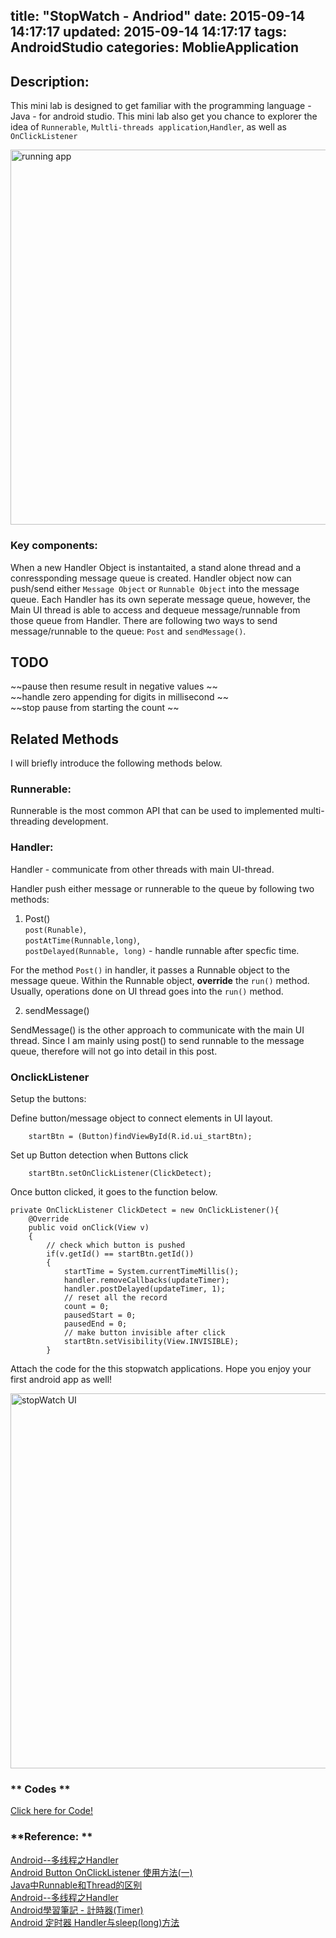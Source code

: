 title: "StopWatch - Andriod"
date: 2015-09-14 14:17:17
updated: 2015-09-14 14:17:17
tags: AndroidStudio
categories: MoblieApplication
---

## **Description:**

This mini lab is designed to get familiar with the programming language - Java - for android studio. This mini lab also get you chance to explorer the idea of `Runnerable`, `Multli-threads application`,`Handler`, as well as `OnClickListener`

<img src="http://7xihzu.com1.z0.glb.clouddn.com/myBlog.firstAndroidApp2.png" alt="running app" style="width:600px"/>

<!--more-->

### **Key components:** 

When a new Handler Object is instantaited, a stand alone thread and a conressponding message queue is created. Handler object now can push/send either `Message Object` or `Runnable Object` into the message queue. Each Handler has its own seperate message queue, however, the Main UI thread is able to access and dequeue message/runnable from those queue from Handler. There are following two ways to send message/runnable to the queue: `Post` and `sendMessage()`.

<!-- more -->

## **TODO**

~~pause then resume result in negative values ~~  
~~handle zero appending for digits in millisecond ~~  
~~stop pause from starting the count ~~


## **Related Methods**
I will briefly introduce the following methods below.

### **Runnerable:**

Runnerable is the most common API that can be used to implemented multi-threading development.


### **Handler:**

Handler - communicate from other threads with main UI-thread.

Handler push either message or runnerable to the queue by following two methods:
 
1. Post()  
`post(Runable)`,   
`postAtTime(Runnable,long)`,  
`postDelayed(Runnable, long)`  - handle runnable after specfic time.

For the method `Post()` in handler, it passes a Runnable object to the message queue. Within the Runnable object, **override** the `run()` method. Usually, operations done on UI thread goes into the `run()` method.

2. sendMessage()  

SendMessage() is the other approach to communicate with the main UI thread. Since I am mainly using post() to send runnable to the message queue, therefore will not go into detail in this post.


### **OnclickListener**

Setup the buttons: 

Define button/message object to connect elements in UI layout.
        
        startBtn = (Button)findViewById(R.id.ui_startBtn);

Set up Button detection when Buttons click
        
        startBtn.setOnClickListener(ClickDetect);

Once button clicked, it goes to the function below. 


	private OnClickListener ClickDetect = new OnClickListener(){
        @Override
        public void onClick(View v)
        {
            // check which button is pushed
            if(v.getId() == startBtn.getId())
            {
                startTime = System.currentTimeMillis();
                handler.removeCallbacks(updateTimer);
                handler.postDelayed(updateTimer, 1);
                // reset all the record
                count = 0;
                pausedStart = 0;
                pausedEnd = 0;
                // make button invisible after click
                startBtn.setVisibility(View.INVISIBLE);
            }

Attach the code for the this stopwatch applications. Hope you enjoy your first android app as well!

<img src="http://7xihzu.com1.z0.glb.clouddn.com/myBlog.firstAndroidApp1.png" alt="stopWatch UI" style="width:600px;"/>


### ** Codes **

[Click here for Code!](https://github.com/ruanxuyi/ece454minilab2)
	
 
 
### **Reference: **
[Android--多线程之Handler](http://www.cnblogs.com/plokmju/p/android_handler.html)  
[Android Button OnClickListener 使用方法(一)](http://guess740111.blogspot.com/2013/10/android-button-onclicklistener.html)  
[Java中Runnable和Thread的区别](http://developer.51cto.com/art/201203/321042.htm)  
[Android--多线程之Handler](http://www.cnblogs.com/plokmju/p/android_Handler.html)  
[Android學習筆記 - 計時器(Timer)](http://cooking-java.blogspot.com/2010/04/android-timer.html)  
[Android 定时器 Handler与sleep(long)方法](http://gengbiao.me/android/android_定时器/)

